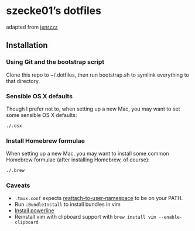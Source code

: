 # szecke01’s dotfiles
adapted from [jenrzzz](https://github.com/jenrzzz/dotfiles)

## Installation
### Using Git and the bootstrap script

Clone this repo to ~/.dotfiles, then run bootstrap.sh to symlink everything to that directory.

### Sensible OS X defaults

Though I prefer not to, when setting up a new Mac, you may want to set some sensible OS X defaults:

```bash
./.osx
```

### Install Homebrew formulae

When setting up a new Mac, you may want to install some common Homebrew formulae (after installing Homebrew, of course):

```bash
./.brew
```

### Caveats
- ```.tmux.conf``` expects [reattach-to-user-namespace](https://github.com/ChrisJohnsen/tmux-MacOSX-pasteboard) to be on your PATH.
- Run ```:BundleInstall``` to install bundles in vim
- [Install powerline](https://powerline.readthedocs.org/en/latest/installation/osx.html#installation-osx)
- Reinstall vim with clipboard support with ```brew install vim --enable-clipboard```
